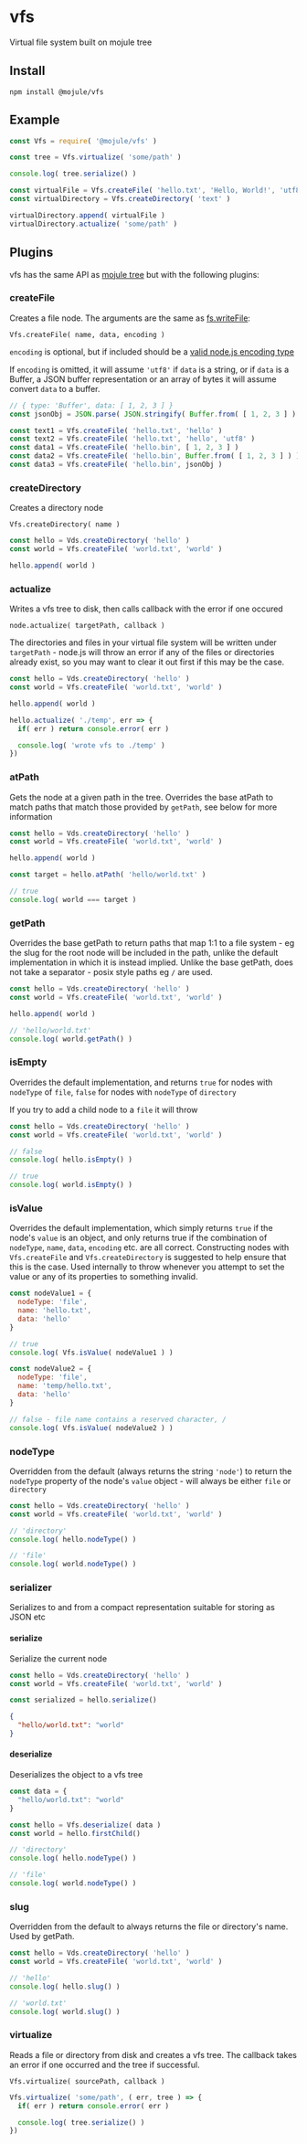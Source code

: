 # vfs

Virtual file system built on mojule tree

## Install

`npm install @mojule/vfs`

## Example

```javascript
const Vfs = require( '@mojule/vfs' )

const tree = Vfs.virtualize( 'some/path' )

console.log( tree.serialize() )

const virtualFile = Vfs.createFile( 'hello.txt', 'Hello, World!', 'utf8' )
const virtualDirectory = Vfs.createDirectory( 'text' )

virtualDirectory.append( virtualFile )
virtualDirectory.actualize( 'some/path' )
```

## Plugins

vfs has the same API as [mojule tree](https://github.com/mojule/tree) but with
the following plugins:

### createFile

Creates a file node. The arguments are the same as
[fs.writeFile](https://nodejs.org/api/fs.html#fs_fs_writefile_file_data_options_callback):

`Vfs.createFile( name, data, encoding )`

`encoding` is optional, but if included should be a
[valid node.js encoding type](http://stackoverflow.com/questions/14551608/list-of-encodings-that-node-js-supports)

If `encoding` is omitted, it will assume `'utf8'` if `data` is a string, or if
`data` is a Buffer, a JSON buffer representation or an array of
bytes it will assume convert `data` to a buffer.

```javascript
// { type: 'Buffer', data: [ 1, 2, 3 ] }
const jsonObj = JSON.parse( JSON.stringify( Buffer.from( [ 1, 2, 3 ] ) ) )

const text1 = Vfs.createFile( 'hello.txt', 'hello' )
const text2 = Vfs.createFile( 'hello.txt', 'hello', 'utf8' )
const data1 = Vfs.createFile( 'hello.bin', [ 1, 2, 3 ] )
const data2 = Vfs.createFile( 'hello.bin', Buffer.from( [ 1, 2, 3 ] ) )
const data3 = Vfs.createFile( 'hello.bin', jsonObj )
```

### createDirectory

Creates a directory node

`Vfs.createDirectory( name )`

```javascript
const hello = Vds.createDirectory( 'hello' )
const world = Vfs.createFile( 'world.txt', 'world' )

hello.append( world )
```

### actualize

Writes a vfs tree to disk, then calls callback with the error if one occured

`node.actualize( targetPath, callback )`

The directories and files in your virtual file system will be written under
`targetPath` - node.js will throw an error if any of the files or directories
already exist, so you may want to clear it out first if this may be the case.

```javascript
const hello = Vds.createDirectory( 'hello' )
const world = Vfs.createFile( 'world.txt', 'world' )

hello.append( world )

hello.actualize( './temp', err => {
  if( err ) return console.error( err )

  console.log( 'wrote vfs to ./temp' )
})
```

### atPath

Gets the node at a given path in the tree. Overrides the base atPath to match
paths that match those provided by `getPath`, see below for more information

```javascript
const hello = Vds.createDirectory( 'hello' )
const world = Vfs.createFile( 'world.txt', 'world' )

hello.append( world )

const target = hello.atPath( 'hello/world.txt' )

// true
console.log( world === target )
```

### getPath

Overrides the base getPath to return paths that map 1:1 to a file system - eg
the slug for the root node will be included in the path, unlike the default
implementation in which it is instead implied. Unlike the base getPath, does
not take a separator - posix style paths eg `/` are used.

```javascript
const hello = Vds.createDirectory( 'hello' )
const world = Vfs.createFile( 'world.txt', 'world' )

hello.append( world )

// 'hello/world.txt'
console.log( world.getPath() )
```

### isEmpty

Overrides the default implementation, and returns `true` for nodes with
`nodeType` of `file`, `false` for nodes with `nodeType` of `directory`

If you try to add a child node to a `file` it will throw

```javascript
const hello = Vds.createDirectory( 'hello' )
const world = Vfs.createFile( 'world.txt', 'world' )

// false
console.log( hello.isEmpty() )

// true
console.log( world.isEmpty() )
```

### isValue

Overrides the default implementation, which simply returns `true` if the node's
`value` is an object, and only returns true if the combination of `nodeType`,
`name`, `data`, `encoding` etc. are all correct. Constructing nodes with
`Vfs.createFile` and `Vfs.createDirectory` is suggested to help ensure that this
is the case. Used internally to throw whenever you attempt to set the value or
any of its properties to something invalid.

```javascript
const nodeValue1 = {
  nodeType: 'file',
  name: 'hello.txt',
  data: 'hello'
}

// true
console.log( Vfs.isValue( nodeValue1 ) )

const nodeValue2 = {
  nodeType: 'file',
  name: 'temp/hello.txt',
  data: 'hello'
}

// false - file name contains a reserved character, /
console.log( Vfs.isValue( nodeValue2 ) )
```

### nodeType

Overridden from the default (always returns the string `'node'`) to return
the `nodeType` property of the node's `value` object - will always be either
`file` or `directory`

```javascript
const hello = Vds.createDirectory( 'hello' )
const world = Vfs.createFile( 'world.txt', 'world' )

// 'directory'
console.log( hello.nodeType() )

// 'file'
console.log( world.nodeType() )
```

### serializer

Serializes to and from a compact representation suitable for storing as JSON etc

#### serialize

Serialize the current node

```javascript
const hello = Vds.createDirectory( 'hello' )
const world = Vfs.createFile( 'world.txt', 'world' )

const serialized = hello.serialize()
```

```json
{
  "hello/world.txt": "world"
}
```

#### deserialize

Deserializes the object to a vfs tree

```javascript
const data = {
  "hello/world.txt": "world"
}

const hello = Vfs.deserialize( data )
const world = hello.firstChild()

// 'directory'
console.log( hello.nodeType() )

// 'file'
console.log( world.nodeType() )
```

### slug

Overridden from the default to always returns the file or directory's name.
Used by getPath.

```javascript
const hello = Vds.createDirectory( 'hello' )
const world = Vfs.createFile( 'world.txt', 'world' )

// 'hello'
console.log( hello.slug() )

// 'world.txt'
console.log( world.slug() )
```

### virtualize

Reads a file or directory from disk and creates a vfs tree. The callback takes
an error if one occurred and the tree if successful.

`Vfs.virtualize( sourcePath, callback )`

```javascript
Vfs.virtualize( 'some/path', ( err, tree ) => {
  if( err ) return console.error( err )

  console.log( tree.serialize() )
})
```
